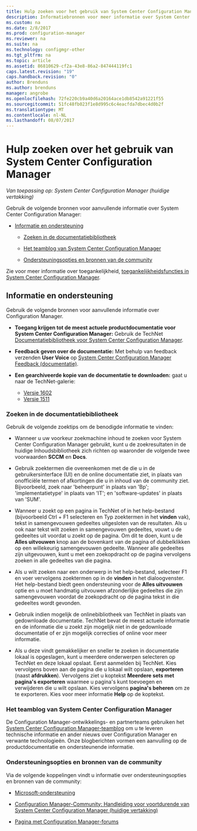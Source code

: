 ```yaml
---
title: Hulp zoeken voor het gebruik van System Center Configuration Manager | Microsoft Docs
description: Informatiebronnen voor meer informatie over System Center Configuration Manager.
ms.custom: na
ms.date: 2/8/2017
ms.prod: configuration-manager
ms.reviewer: na
ms.suite: na
ms.technology: configmgr-other
ms.tgt_pltfrm: na
ms.topic: article
ms.assetid: 86810629-cf2a-43e8-86a2-847444119fc1
caps.latest.revision: "19"
caps.handback.revision: "0"
author: Brenduns
ms.author: brenduns
manager: angrobe
ms.openlocfilehash: 72fe220cb9a40d6a20164ace1db8542a91221f55
ms.sourcegitcommit: 51fc48fb023f1e8d995c6c4eacfda7dbec4d0b2f
ms.translationtype: MT
ms.contentlocale: nl-NL
ms.lasthandoff: 08/07/2017
---
```

# <a name="find-help-for-using-system-center-configuration-manager"></a>Hulp zoeken over het gebruik van System Center Configuration Manager

*Van toepassing op: System Center Configuration Manager (huidige vertakking)*

Gebruik de volgende bronnen voor aanvullende informatie over System Center Configuration Manager:  

-   [Informatie en ondersteuning](#bkmk_Info)  

    -   [Zoeken in de documentatiebibliotheek](#BKMK_SearchTips)  

    -   [Het teamblog van System Center Configuration Manager](#BKMK_ProductGroupBlog)  
    -   [Ondersteuningsopties en bronnen van de community](#BKMK_SupportOptions)

  Zie voor meer informatie over toegankelijkheid, [toegankelijkheidsfuncties in System Center Configuration Manager](../../core/understand/accessibility-features.md).

##  <a name="bkmk_Info"></a> Informatie en ondersteuning  
 Gebruik de volgende bronnen voor aanvullende informatie over Configuration Manager.  

-   **Toegang krijgen tot de meest actuele productdocumentatie voor System Center Configuration Manager:** Gebruik de TechNet [Documentatiebibliotheek voor System Center Configuration Manager](http://go.microsoft.com/fwlink/p/?LinkId=691974).

-   **Feedback geven over de documentatie:** Met behulp van feedback verzenden **User Voice** op [System Center Configuration Manager Feedback (documentatie)](https://configurationmanager.uservoice.com/forums/300492-ideas/category/112371-documentation).  

-   **Een gearchiveerde kopie van de documentatie te downloaden:** gaat u naar de TechNet-galerie:

    - [Versie 1602](https://gallery.technet.microsoft.com/documentation-for-system-ea90eaf1)
    - [Versie 1511](https://gallery.technet.microsoft.com/documentation-for-system-ea90eaf1)

###  <a name="BKMK_SearchTips"></a> Zoeken in de documentatiebibliotheek  
 Gebruik de volgende zoektips om de benodigde informatie te vinden:  

-   Wanneer u uw voorkeur zoekmachine inhoud te zoeken voor System Center Configuration Manager gebruikt, kunt u de zoekresultaten in de huidige Inhoudsbibliotheek zich richten op waaronder de volgende twee voorwaarden **SCCM** en **Docs**.

-   Gebruik zoektermen die overeenkomen met de die u in de gebruikersinterface (UI) en de online documentatie ziet, in plaats van onofficiële termen of afkortingen die u in inhoud van de community ziet. Bijvoorbeeld, zoek naar 'beheerpunt' in plaats van 'Bp'; 'implementatietype' in plaats van 'IT'; en 'software-updates' in plaats van 'SUM'.  

-   Wanneer u zoekt op een pagina in TechNet of in het help-bestand (bijvoorbeeld Ctrl + F1 selecteren en Typ zoektermen in het **vinden** vak), tekst in samengevouwen gedeeltes uitgesloten van de resultaten. Als u ook naar tekst wilt zoeken in samengevouwen gedeeltes, vouwt u de gedeeltes uit voordat u zoekt op de pagina. Om dit te doen, kunt u de **Alles uitvouwen** knop aan de bovenkant van de pagina of dubbelklikken op een willekeurig samengevouwen gedeelte. Wanneer alle gedeeltes zijn uitgevouwen, kunt u met een zoekopdracht op de pagina vervolgens zoeken in alle gedeeltes van die pagina.  

-   Als u wilt zoeken naar een onderwerp in het help-bestand, selecteer F1 en voer vervolgens zoektermen op in de **vinden** in het dialoogvenster. Het help-bestand biedt geen ondersteuning voor de **Alles uitvouwen** optie en u moet handmatig uitvouwen afzonderlijke gedeeltes die zijn samengevouwen voordat de zoekopdracht op de pagina tekst in die gedeeltes wordt gevonden.  

-   Gebruik indien mogelijk de onlinebibliotheek van TechNet in plaats van gedownloade documentatie. TechNet bevat de meest actuele informatie en de informatie die u zoekt zijn mogelijk niet in de gedownloade documentatie of er zijn mogelijk correcties of online voor meer informatie.  

-   Als u deze vindt gemakkelijker en sneller te zoeken in documentatie lokaal is opgeslagen, kunt u meerdere onderwerpen selecteren op TechNet en deze lokaal opslaat. Eerst aanmelden bij TechNet. Kies vervolgens boven aan de pagina die u lokaal wilt opslaan, **exporteren** (naast **afdrukken**). Vervolgens ziet u koptekst **Meerdere sets met pagina's exporteren** waarmee u pagina's kunt toevoegen en verwijderen die u wilt opslaan. Kies vervolgens **pagina's beheren** om ze te exporteren. Kies voor meer informatie **Help** op de koptekst.  

###  <a name="BKMK_ProductGroupBlog"></a> Het teamblog van System Center Configuration Manager  
 De Configuration Manager-ontwikkelings- en partnerteams gebruiken het [System Center Configuration Manager-teamblog](http://go.microsoft.com/fwlink/?LinkId=191941) om u te leveren technische informatie en ander nieuws over Configuration Manager en verwante technologieën. Onze blogberichten vormen een aanvulling op de productdocumentatie en ondersteunende informatie.  

###  <a name="BKMK_SupportOptions"></a> Ondersteuningsopties en bronnen van de community  
 Via de volgende koppelingen vindt u informatie over ondersteuningsopties en bronnen van de community:  

-   [Microsoft-ondersteuning](http://go.microsoft.com/fwlink/?LinkId=243064)  

-   [Configuration Manager-Community: Handleiding voor voortdurende van System Center Configuration Manager (huidige vertakking)](http://social.technet.microsoft.com/wiki/contents/articles/33035.system-center-configuration-manager-current-branch-survival-guide.aspx )  

-   [Pagina met Configuration Manager-forums](https://social.technet.microsoft.com/Forums/en-US/home?category=ConfigMgrCB)  
